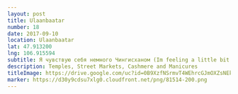 ```yaml
---
layout: post
title: Ulaanbaatar
number: 18
date: 2017-09-10
location: Ulaanbaatar
lat: 47.913200
lng: 106.915594
subtitle: Я чувствую себя немного Чингисханом (Im feeling a little bit Genghis Khan)
description: Temples, Street Markets, Cashmere and Manicures
titleImage: https://drive.google.com/uc?id=0B9XzfNSrmvT4WEhrcGJmOXZsNEk
marker: https://d30y9cdsu7xlg0.cloudfront.net/png/81514-200.png
---
```

